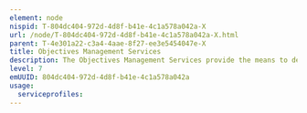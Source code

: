 ```yaml
---
element: node
nispid: T-804dc404-972d-4d8f-b41e-4c1a578a042a-X
url: /node/T-804dc404-972d-4d8f-b41e-4c1a578a042a-X.html
parent: T-4e301a22-c3a4-4aae-8f27-ee3e5454047e-X
title: Objectives Management Services
description: The Objectives Management Services provide the means to develop and manage exercise, experimentation and training objectives of a collective training and exercise event in order to deliver approved objectives of the event.
level: 7
emUUID: 804dc404-972d-4d8f-b41e-4c1a578a042a
usage:
  serviceprofiles:
---
```


